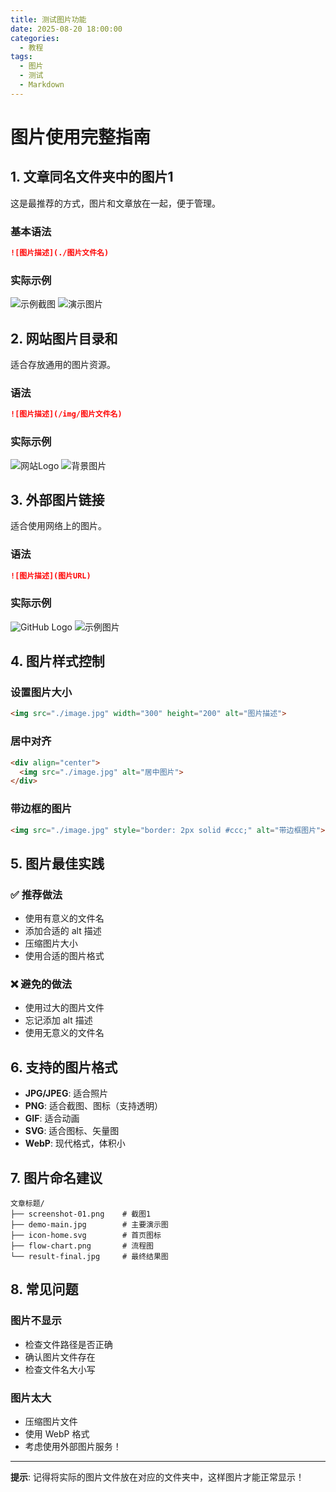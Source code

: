 ```yaml
---
title: 测试图片功能
date: 2025-08-20 18:00:00
categories: 
  - 教程
tags:
  - 图片
  - 测试
  - Markdown
---
```


# 图片使用完整指南

## 1. 文章同名文件夹中的图片1

这是最推荐的方式，图片和文章放在一起，便于管理。

### 基本语法
```markdown
![图片描述](./图片文件名)
```

### 实际示例
![示例截图](./screenshot.png)
![演示图片](./demo.jpg)

## 2. 网站图片目录和

适合存放通用的图片资源。

### 语法
```markdown
![图片描述](/img/图片文件名)
```

### 实际示例
![网站Logo](/img/logo.png)
![背景图片](/img/background.jpg)

## 3. 外部图片链接

适合使用网络上的图片。

### 语法
```markdown
![图片描述](图片URL)
```

### 实际示例
![GitHub Logo](https://github.com/github.png)
![示例图片](https://via.placeholder.com/300x200/0066cc/ffffff?text=示例图片)

## 4. 图片样式控制

### 设置图片大小
```markdown
<img src="./image.jpg" width="300" height="200" alt="图片描述">
```

### 居中对齐
```markdown
<div align="center">
  <img src="./image.jpg" alt="居中图片">
</div>
```

### 带边框的图片
```markdown
<img src="./image.jpg" style="border: 2px solid #ccc;" alt="带边框图片">
```

## 5. 图片最佳实践

### ✅ 推荐做法
- 使用有意义的文件名
- 添加合适的 alt 描述
- 压缩图片大小
- 使用合适的图片格式

### ❌ 避免的做法
- 使用过大的图片文件
- 忘记添加 alt 描述
- 使用无意义的文件名

## 6. 支持的图片格式

- **JPG/JPEG**: 适合照片
- **PNG**: 适合截图、图标（支持透明）
- **GIF**: 适合动画
- **SVG**: 适合图标、矢量图
- **WebP**: 现代格式，体积小

## 7. 图片命名建议

```
文章标题/
├── screenshot-01.png    # 截图1
├── demo-main.jpg        # 主要演示图
├── icon-home.svg        # 首页图标
├── flow-chart.png       # 流程图
└── result-final.jpg     # 最终结果图
```

## 8. 常见问题

### 图片不显示
- 检查文件路径是否正确
- 确认图片文件存在
- 检查文件名大小写

### 图片太大
- 压缩图片文件
- 使用 WebP 格式
- 考虑使用外部图片服务！

---

**提示**: 记得将实际的图片文件放在对应的文件夹中，这样图片才能正常显示！
